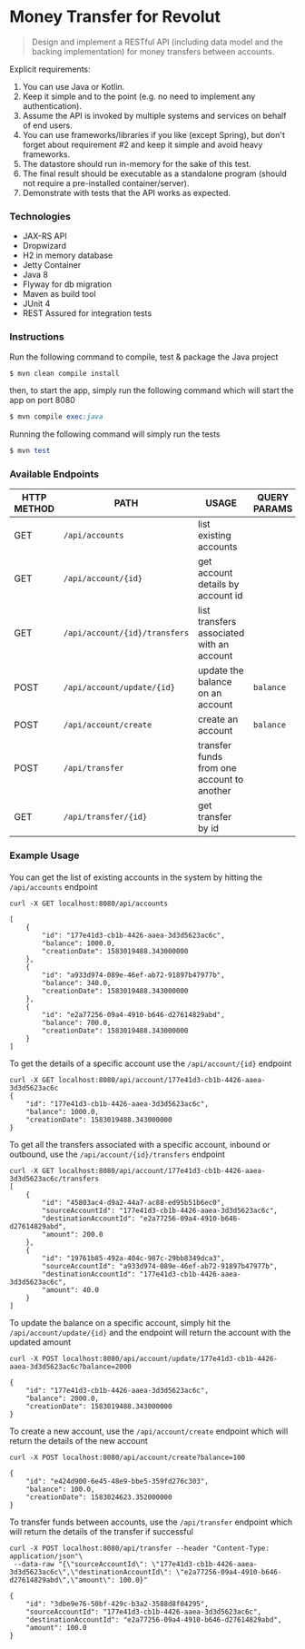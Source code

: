 # Money Transfer for Revolut
>Design and implement a RESTful API (including data model and the backing implementation) for
 money transfers between accounts.

 Explicit requirements:
 1. You can use Java or Kotlin.
 2. Keep it simple and to the point (e.g. no need to implement any authentication).
 3. Assume the API is invoked by multiple systems and services on behalf of end users.
 4. You can use frameworks/libraries if you like (except Spring), but don't forget about
 requirement #2 and keep it simple and avoid heavy frameworks.
 5. The datastore should run in-memory for the sake of this test.
 6. The final result should be executable as a standalone program (should not require a
 pre-installed container/server).
 7. Demonstrate with tests that the API works as expected.
 
 ### Technologies
 - JAX-RS API
 - Dropwizard
 - H2 in memory database
 - Jetty Container
 - Java 8
 - Flyway for db migration
 - Maven as build tool
 - JUnit 4
 - REST Assured for integration tests

### Instructions
Run the following command to compile, test & package the Java project
```ruby
$ mvn clean compile install
```
then, to start the app, simply run the following command which will start the app on port 8080
```ruby
$ mvn compile exec:java
```
Running the following command will simply run the tests
```ruby
$ mvn test
```
### Available Endpoints

| HTTP METHOD | PATH | USAGE | QUERY PARAMS |
| ------------| ---- | ----- | ------------ |
| GET  | `/api/accounts` | list existing accounts | |
| GET  | `/api/account/{id}` | get account details by account id | |
| GET  | `/api/account/{id}/transfers` | list transfers associated with an account | |
| POST | `/api/account/update/{id}` | update the balance on an account | `balance`|
| POST | `/api/account/create` | create an account | `balance`|
| POST | `/api/transfer` | transfer funds from one account to another | 
| GET  | `/api/transfer/{id}` | get transfer by id | |

### Example Usage
#### 
You can get the list of existing accounts in the system by hitting the `/api/accounts` endpoint
```
curl -X GET localhost:8080/api/accounts

[
    {
        "id": "177e41d3-cb1b-4426-aaea-3d3d5623ac6c",
        "balance": 1000.0,
        "creationDate": 1583019488.343000000
    },
    {
        "id": "a933d974-089e-46ef-ab72-91897b47977b",
        "balance": 340.0,
        "creationDate": 1583019488.343000000
    },
    {
        "id": "e2a77256-09a4-4910-b646-d27614829abd",
        "balance": 700.0,
        "creationDate": 1583019488.343000000
    }
]
```

To get the details of a specific account use the `/api/account/{id}` endpoint
```
curl -X GET localhost:8080/api/account/177e41d3-cb1b-4426-aaea-3d3d5623ac6c
{
    "id": "177e41d3-cb1b-4426-aaea-3d3d5623ac6c",
    "balance": 1000.0,
    "creationDate": 1583019488.343000000
}
```

To get all the transfers associated with a specific account, inbound or outbound, use the `/api/account/{id}/transfers` endpoint
```
curl -X GET localhost:8080/api/account/177e41d3-cb1b-4426-aaea-3d3d5623ac6c/transfers
[
    {
        "id": "45803ac4-d9a2-44a7-ac88-ed95b51b6ec0",
        "sourceAccountId": "177e41d3-cb1b-4426-aaea-3d3d5623ac6c",
        "destinationAccountId": "e2a77256-09a4-4910-b646-d27614829abd",
        "amount": 200.0
    },
    {
        "id": "19761b85-492a-404c-987c-29bb8349dca3",
        "sourceAccountId": "a933d974-089e-46ef-ab72-91897b47977b",
        "destinationAccountId": "177e41d3-cb1b-4426-aaea-3d3d5623ac6c",
        "amount": 40.0
    }
]
```

To update the balance on a specific account, simply hit the `/api/account/update/{id}` and the endpoint will return the account with the updated amount
```$xslt
curl -X POST localhost:8080/api/account/update/177e41d3-cb1b-4426-aaea-3d3d5623ac6c?balance=2000

{
    "id": "177e41d3-cb1b-4426-aaea-3d3d5623ac6c",
    "balance": 2000.0,
    "creationDate": 1583019488.343000000
}
```

To create a new account, use the `/api/account/create` endpoint which will return the details of the new account

```
curl -X POST localhost:8080/api/account/create?balance=100

{
    "id": "e424d900-6e45-48e9-bbe5-359fd276c303",
    "balance": 100.0,
    "creationDate": 1583024623.352000000
}
```

To transfer funds between accounts, use the `/api/transfer` endpoint which will return the details of the transfer if successful

```$xslt
curl -X POST localhost:8080/api/transfer --header "Content-Type: application/json"\
 --data-raw "{\"sourceAccountId\": \"177e41d3-cb1b-4426-aaea-3d3d5623ac6c\",\"destinationAccountId\": \"e2a77256-09a4-4910-b646-d27614829abd\",\"amount\": 100.0}"

{
    "id": "3dbe9e76-50bf-429c-b3a2-3588d8f04295",
    "sourceAccountId": "177e41d3-cb1b-4426-aaea-3d3d5623ac6c",
    "destinationAccountId": "e2a77256-09a4-4910-b646-d27614829abd",
    "amount": 100.0
}
```